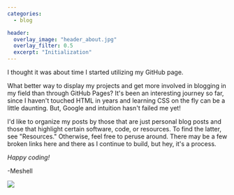 ```yaml
---
categories:
  - blog

header:
  overlay_image: "header_about.jpg"
  overlay_filter: 0.5
  excerpt: "Initialization"
---
```


I thought it was about time I started utilizing my GitHub page. 

What better way to display my projects and get more involved in blogging in my field than through GitHub Pages? It's been an interesting journey so far, since I haven't touched HTML in years and learning CSS on the fly can be a little daunting. But, Google and intuition hasn't failed me yet!

I'd like to organize my posts by those that are just personal blog posts and those that highlight certain software, code, or resources. To find the latter, see "Resources." Otherwise, feel free to peruse around. There may be a few broken links here and there as I continue to build, but hey, it's a process.

*Happy coding!*

-Meshell

<img src="https://michelle-hwang.github.io/images/blog-behappy.jpg">
